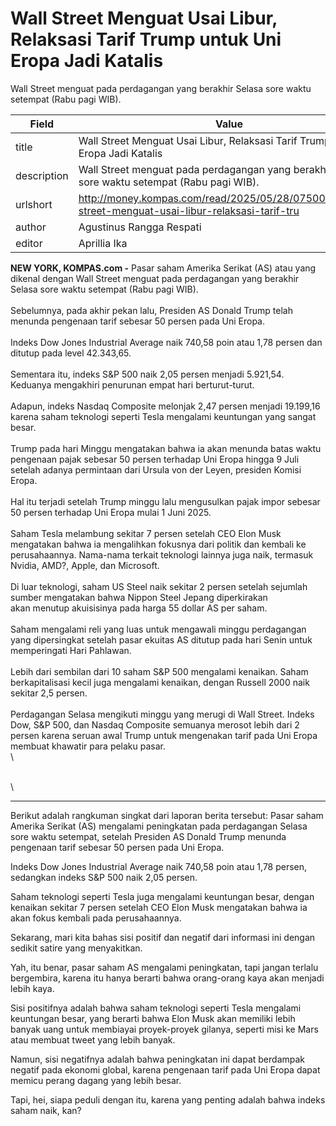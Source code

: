 # Wall Street Menguat Usai Libur, Relaksasi Tarif Trump untuk Uni Eropa Jadi Katalis

Wall Street menguat pada perdagangan yang berakhir Selasa sore waktu setempat (Rabu pagi WIB).

| Field       | Value                                                       |
|-------------|-------------------------------------------------------------|
| title       | Wall Street Menguat Usai Libur, Relaksasi Tarif Trump untuk Uni Eropa Jadi Katalis |
| description | Wall Street menguat pada perdagangan yang berakhir Selasa sore waktu setempat (Rabu pagi WIB). |
| urlshort    | http://money.kompas.com/read/2025/05/28/075000926/wall-street-menguat-usai-libur-relaksasi-tarif-tru |
| author      | Agustinus Rangga Respati |
| editor      | Aprillia Ika |

**NEW YORK, KOMPAS.com -** Pasar saham Amerika Serikat (AS) atau yang dikenal dengan Wall Street menguat pada perdagangan yang berakhir Selasa sore waktu setempat (Rabu pagi WIB).\
\
Sebelumnya, pada akhir pekan lalu, Presiden AS Donald Trump telah menunda pengenaan tarif sebesar 50 persen pada Uni Eropa.\
\
Indeks Dow Jones Industrial Average naik 740,58 poin atau 1,78 persen dan ditutup pada level 42.343,65.\
\
Sementara itu, indeks S&P 500 naik 2,05 persen menjadi 5.921,54. Keduanya mengakhiri penurunan empat hari berturut-turut.\
\
Adapun, indeks Nasdaq Composite melonjak 2,47 persen menjadi 19.199,16 karena saham teknologi seperti Tesla mengalami keuntungan yang sangat besar.\
\
Trump pada hari Minggu mengatakan bahwa ia akan menunda batas waktu pengenaan pajak sebesar 50 persen terhadap Uni Eropa hingga 9 Juli setelah adanya permintaan dari Ursula von der Leyen, presiden Komisi Eropa.\
\
Hal itu terjadi setelah Trump minggu lalu mengusulkan pajak impor sebesar 50 persen terhadap Uni Eropa mulai 1 Juni 2025.\
\
Saham Tesla melambung sekitar 7 persen setelah CEO Elon Musk mengatakan bahwa ia mengalihkan fokusnya dari politik dan kembali ke perusahaannya. Nama-nama terkait teknologi lainnya juga naik, termasuk Nvidia, AMD?, Apple, dan Microsoft.\
\
Di luar teknologi, saham US Steel naik sekitar 2 persen setelah sejumlah sumber mengatakan bahwa Nippon Steel Jepang diperkirakan akan menutup akuisisinya pada harga 55 dollar AS per saham.\
\
Saham mengalami reli yang luas untuk mengawali minggu perdagangan yang dipersingkat setelah pasar ekuitas AS ditutup pada hari Senin untuk memperingati Hari Pahlawan.\
\
Lebih dari sembilan dari 10 saham S&P 500 mengalami kenaikan. Saham berkapitalisasi kecil juga mengalami kenaikan, dengan Russell 2000 naik sekitar 2,5 persen.\
\
Perdagangan Selasa mengikuti minggu yang merugi di Wall Street. Indeks Dow, S&P 500, dan Nasdaq Composite semuanya merosot lebih dari 2 persen karena seruan awal Trump untuk mengenakan tarif pada Uni Eropa membuat khawatir para pelaku pasar.\
\

\
\

---
Berikut adalah rangkuman singkat dari laporan berita tersebut: Pasar saham Amerika Serikat (AS) mengalami peningkatan pada perdagangan Selasa sore waktu setempat, setelah Presiden AS Donald Trump menunda pengenaan tarif sebesar 50 persen pada Uni Eropa.

 Indeks Dow Jones Industrial Average naik 740,58 poin atau 1,78 persen, sedangkan indeks S&P 500 naik 2,05 persen.

 Saham teknologi seperti Tesla juga mengalami keuntungan besar, dengan kenaikan sekitar 7 persen setelah CEO Elon Musk mengatakan bahwa ia akan fokus kembali pada perusahaannya.



Sekarang, mari kita bahas sisi positif dan negatif dari informasi ini dengan sedikit satire yang menyakitkan.

 Yah, itu benar, pasar saham AS mengalami peningkatan, tapi jangan terlalu bergembira, karena itu hanya berarti bahwa orang-orang kaya akan menjadi lebih kaya.

 Sisi positifnya adalah bahwa saham teknologi seperti Tesla mengalami keuntungan besar, yang berarti bahwa Elon Musk akan memiliki lebih banyak uang untuk membiayai proyek-proyek gilanya, seperti misi ke Mars atau membuat tweet yang lebih banyak.

 Namun, sisi negatifnya adalah bahwa peningkatan ini dapat berdampak negatif pada ekonomi global, karena pengenaan tarif pada Uni Eropa dapat memicu perang dagang yang lebih besar.

 Tapi, hei, siapa peduli dengan itu, karena yang penting adalah bahwa indeks saham naik, kan?
